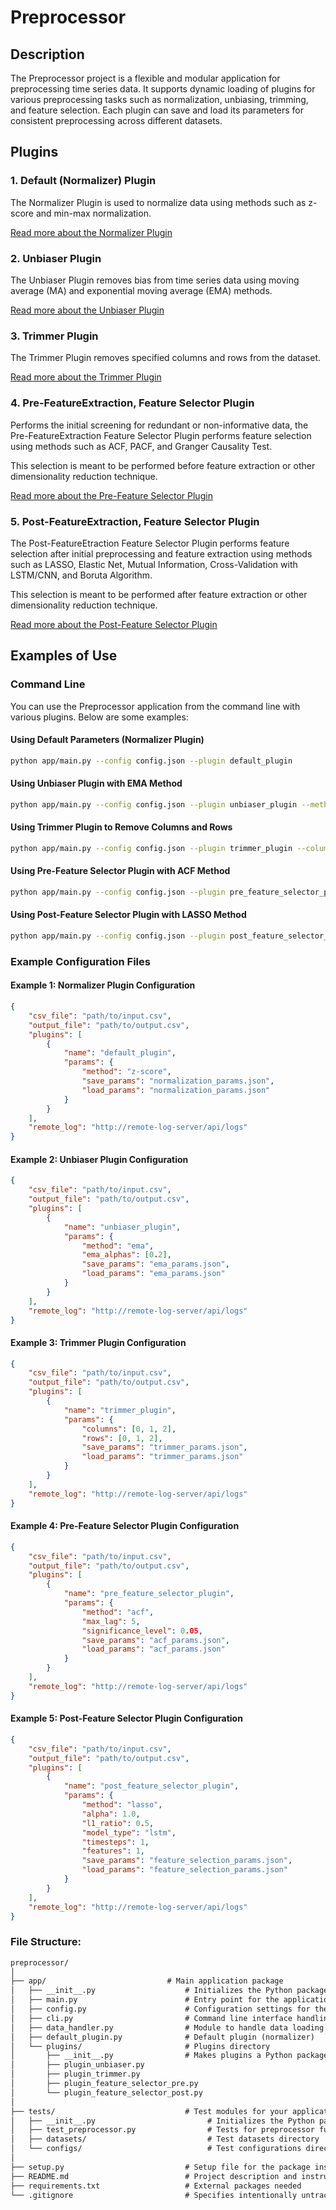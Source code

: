 
# Preprocessor 

## Description

The Preprocessor project is a flexible and modular application for preprocessing time series data. It supports dynamic loading of plugins for various preprocessing tasks such as normalization, unbiasing, trimming, and feature selection. Each plugin can save and load its parameters for consistent preprocessing across different datasets.

## Plugins

### 1. Default (Normalizer) Plugin

The Normalizer Plugin is used to normalize data using methods such as z-score and min-max normalization.

[Read more about the Normalizer Plugin](https://github.com/harveybc/preprocessor/blob/main/README_normalizer.md)

### 2. Unbiaser Plugin

The Unbiaser Plugin removes bias from time series data using moving average (MA) and exponential moving average (EMA) methods.

[Read more about the Unbiaser Plugin](https://github.com/harveybc/preprocessor/blob/main/README_unbiaser.md)

### 3. Trimmer Plugin

The Trimmer Plugin removes specified columns and rows from the dataset.

[Read more about the Trimmer Plugin](https://github.com/harveybc/preprocessor/blob/main/README_trimmer.md)

### 4. Pre-FeatureExtraction, Feature Selector Plugin

Performs the initial screening for redundant or non-informative data, the Pre-FeatureExtraction Feature Selector Plugin performs feature selection using methods such as ACF, PACF, and Granger Causality Test. 

This selection is meant to be performed before feature extraction or other dimensionality reduction technique.

[Read more about the Pre-Feature Selector Plugin](https://github.com/harveybc/preprocessor/blob/main/README_feature_selector_pre.md)

### 5. Post-FeatureExtraction, Feature Selector Plugin

The Post-FeatureEtraction Feature Selector Plugin performs feature selection after initial preprocessing and feature extraction using methods such as LASSO, Elastic Net, Mutual Information, Cross-Validation with LSTM/CNN, and Boruta Algorithm.

This selection is meant to be performed after feature extraction or other dimensionality reduction technique.

[Read more about the Post-Feature Selector Plugin](https://github.com/harveybc/preprocessor/blob/main/README_feature_selector_post.md)

## Examples of Use

### Command Line

You can use the Preprocessor application from the command line with various plugins. Below are some examples:

#### Using Default Parameters (Normalizer Plugin)

```bash
python app/main.py --config config.json --plugin default_plugin
```

#### Using Unbiaser Plugin with EMA Method

```bash
python app/main.py --config config.json --plugin unbiaser_plugin --method ema --ema_alphas 0.2 --save_params ema_params.json
```

#### Using Trimmer Plugin to Remove Columns and Rows

```bash
python app/main.py --config config.json --plugin trimmer_plugin --columns 0 1 2 --rows 0 1 2
```

#### Using Pre-Feature Selector Plugin with ACF Method

```bash
python app/main.py --config config.json --plugin pre_feature_selector_plugin --method acf --save_params acf_params.json
```

#### Using Post-Feature Selector Plugin with LASSO Method

```bash
python app/main.py --config config.json --plugin post_feature_selector_plugin --method lasso --save_params lasso_params.json
```

### Example Configuration Files

#### Example 1: Normalizer Plugin Configuration

```json
{
    "csv_file": "path/to/input.csv",
    "output_file": "path/to/output.csv",
    "plugins": [
        {
            "name": "default_plugin",
            "params": {
                "method": "z-score",
                "save_params": "normalization_params.json",
                "load_params": "normalization_params.json"
            }
        }
    ],
    "remote_log": "http://remote-log-server/api/logs"
}
```

#### Example 2: Unbiaser Plugin Configuration

```json
{
    "csv_file": "path/to/input.csv",
    "output_file": "path/to/output.csv",
    "plugins": [
        {
            "name": "unbiaser_plugin",
            "params": {
                "method": "ema",
                "ema_alphas": [0.2],
                "save_params": "ema_params.json",
                "load_params": "ema_params.json"
            }
        }
    ],
    "remote_log": "http://remote-log-server/api/logs"
}
```

#### Example 3: Trimmer Plugin Configuration

```json
{
    "csv_file": "path/to/input.csv",
    "output_file": "path/to/output.csv",
    "plugins": [
        {
            "name": "trimmer_plugin",
            "params": {
                "columns": [0, 1, 2],
                "rows": [0, 1, 2],
                "save_params": "trimmer_params.json",
                "load_params": "trimmer_params.json"
            }
        }
    ],
    "remote_log": "http://remote-log-server/api/logs"
}
```

#### Example 4: Pre-Feature Selector Plugin Configuration

```json
{
    "csv_file": "path/to/input.csv",
    "output_file": "path/to/output.csv",
    "plugins": [
        {
            "name": "pre_feature_selector_plugin",
            "params": {
                "method": "acf",
                "max_lag": 5,
                "significance_level": 0.05,
                "save_params": "acf_params.json",
                "load_params": "acf_params.json"
            }
        }
    ],
    "remote_log": "http://remote-log-server/api/logs"
}
```

#### Example 5: Post-Feature Selector Plugin Configuration

```json
{
    "csv_file": "path/to/input.csv",
    "output_file": "path/to/output.csv",
    "plugins": [
        {
            "name": "post_feature_selector_plugin",
            "params": {
                "method": "lasso",
                "alpha": 1.0,
                "l1_ratio": 0.5,
                "model_type": "lstm",
                "timesteps": 1,
                "features": 1,
                "save_params": "feature_selection_params.json",
                "load_params": "feature_selection_params.json"
            }
        }
    ],
    "remote_log": "http://remote-log-server/api/logs"
}
```

### File Structure:

```md
preprocessor/
│
├── app/                           # Main application package
│   ├── __init__.py                    # Initializes the Python package
│   ├── main.py                        # Entry point for the application
│   ├── config.py                      # Configuration settings for the app
│   ├── cli.py                         # Command line interface handling
│   ├── data_handler.py                # Module to handle data loading
│   ├── default_plugin.py              # Default plugin (normalizer)
│   └── plugins/                       # Plugins directory
│       ├── __init__.py                # Makes plugins a Python package
│       ├── plugin_unbiaser.py
│       ├── plugin_trimmer.py
│       ├── plugin_feature_selector_pre.py
│       └── plugin_feature_selector_post.py
│
├── tests/                             # Test modules for your application
│   ├── __init__.py                         # Initializes the Python package for tests
│   ├── test_preprocessor.py                # Tests for preprocessor functionality
│   ├── datasets/                           # Test datasets directory
│   └── configs/                            # Test configurations directory
│
├── setup.py                           # Setup file for the package installation
├── README.md                          # Project description and instructions
├── requirements.txt                   # External packages needed
└── .gitignore                         # Specifies intentionally untracked files to ignore
```




